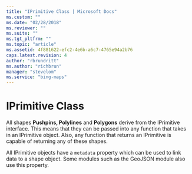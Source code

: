 ```yaml
---
title: "IPrimitive Class | Microsoft Docs"
ms.custom: ""
ms.date: "02/28/2018"
ms.reviewer: ""
ms.suite: ""
ms.tgt_pltfrm: ""
ms.topic: "article"
ms.assetid: 4f881622-efc2-4e6b-a6c7-4765e94a2b76
caps.latest.revision: 4
author: "rbrundritt"
ms.author: "richbrun"
manager: "stevelom"
ms.service: "bing-maps"
---
```

# IPrimitive Class
All shapes __Pushpins, Polylines__ and __Polygons__ derive from the IPrimitive interface. This means that they can be passed into any function that takes in an IPrimitive object. Also, any function that returns an IPrimitive is capable of returning any of these shapes.

All IPrimitive objects have a `metadata` property which can be used to link data to a shape object. Some modules such as the GeoJSON module also use this property.
